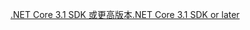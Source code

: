 [<span data-ttu-id="2c9e2-101">.NET Core 3.1 SDK 或更高版本</span><span class="sxs-lookup"><span data-stu-id="2c9e2-101">.NET Core 3.1 SDK or later</span></span>](https://dotnet.microsoft.com/download/dotnet-core/3.1)
